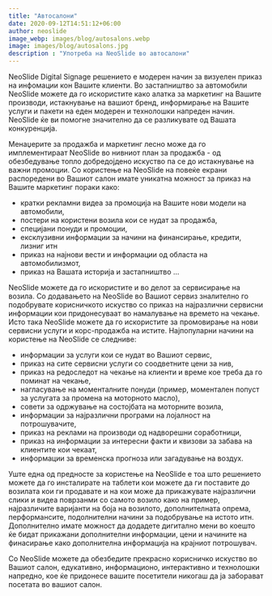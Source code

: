 ```yaml
---
title: "Автосалони"
date: 2020-09-12T14:51:12+06:00
author: neoslide
image_webp: images/blog/autosalons.webp
image: images/blog/autosalons.jpg
description : "Употреба на NeoSlide во автосалони"
---
```

NeoSlide Digital Signage решението е модерен начин за визуелен приказ на инфомации кон Вашите клиенти. Bo застапништво за автомобили NeoSlide можете да го искористите како алатка за маркетинг на Вашите производи, истакнување на вашиот бренд, информирање на Вашите услуги и пакети на еден модерен и технолошки напреден начин. NeoSlide ќе ви помогне значително да се разликувате од Вашата конкуренција.

Менаџерите за продажба и маркетинг лесно може да го имплементираат NeoSlide во нивниот план за продажба - од обезбедување топло добредојдено искуство па се до истакнување на важни промоции. Со користење на NeoSlide на повеќе екрани распоредени во Вашиот салон имате уникатна можност за приказ на Вашите маркетинг пораки како:
- кратки рекламни видеа за промоција на Вашите нови модели на автомобили,
- постери на користени возила кои се нудат за продажба,
- специјани понуди и промоции,
- ексклузивни информации за начини на финансирање, кредити, лизниг итн
- приказ на најнови вести и информации од областа на автомобилизмот,
- приказ на Вашата историја и застапништво ...

NeoSlide можете да го искористите и во делот за сервисирање на возила. Со додавањето на NeoSlide во Вашиот сервиз зналително го подобрувате корисничкото искуство со приказ на најразлични сервисни информации кои придонесуваат во намалување на времето на чекање. Исто така NeoSlide можете да го искористите за промовирање на нови сервисни услуги и корс-продажба на истите. Најпопуларни начини на користење на NeoSlide се следниве:
- информации за услуги кои се нудат во Вашиот сервис,
- приказ на сите сервисни услуги со соодветните цени за нив,
- приказ на редоследот на чекање на клиенти и време кое треба да го поминат на чекање,
- нагласување на моменталните понуди (пример, моментален попуст за услугата за промена на моторното масло),
- совети за одржување на состојбата на моторните возила,
- информации за најразлични програми на лојалност на потрошувачите,
- приказ на реклами на производи од надворешни соработници,
- приказ на информации за интересни факти и квизови за забава на клиентите кои чекаат,
- информации за временска прогноза или загадување на воздух.

Уште една од предносте за користење на NeoSlide е тоа што решението можете да го инсталирате на таблети кои можете да ги поставите до возилата кои ги продавате и на кои може да прикажувате најразлични слики и видеа поврзанми со самото возило како на пример, најразличите варијанти на боја на возилото, дополнителната опрема, перформансите, подолнителни начини за подобрување на истото итн. Дополнително имате можност да додадете дигитално мени во коешто ќе бидат прикажани дополнителни информации, цени и начините на финасирање како дополнителна информација на крајниот потрошувач.

Со NeoSlide можете да обезбедите прекрасно корисничко искуство во Вашиот салон, едукативно, информационо, интерактивно и технолошки напредно, кое ќе придонесе вашите посетители никогаш да ја заборават посетата во вашиот салон.